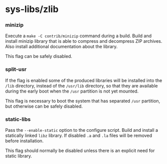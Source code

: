 # sys-libs/zlib

### minizip
Execute a `make -C contrib/minizip` command during a build. Build and install minizip library that is able to compress and decompress ZIP archives. Also install additional documentation about the library.

This flag can be safely disabled.

### split-usr
If the flag is enabled some of the produced libraries will be installed into the `/lib` directory, instead of the `/usr/lib` directory, so that they are available during the early boot when the `/usr` partition is not yet mounted.

This flag is necessary to boot the system that has separated `/usr` partition, but otherwise can be safely disabled.

### static-libs
Pass the `--enable-static` option to the configure script. Build and install a statically linked `libz` library. If disabled `.a` and `.la` files will be removed before installation.

This flag should normally be disabled unless there is an explicit need for static library.
